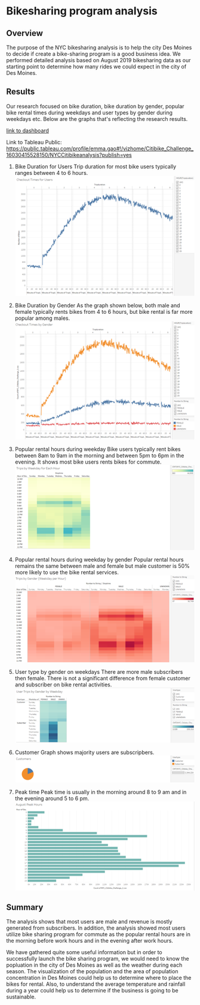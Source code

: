 # Bikesharing program analysis

## Overview 
The purpose of the NYC bikesharing analysis is to help the city Des Moines to decide if create a bike-sharing program is a good business idea. We performed detailed analysis based on August 2019 bikesharing data as our starting point to determine how many rides we could expect in the city of Des Moines.

## Results
Our research focused on bike duration, bike duration by gender, popular bike rental times during weekdays and user types by gender during weekdays etc. Below are the graphs that's reflecting the research results.

[link to dashboard](https://github.com/emmagao1/bikesharing/blob/main/Citibike_Challenge.twbx)

Link to Tableau Public: https://public.tableau.com/profile/emma.gao#!/vizhome/Citibike_Challenge_16030415528150/NYCCitibikeanalysis?publish=yes

1. Bike Duration for Users
Trip duration for most bike users typically ranges between 4 to 6 hours.
![Bike Duration](https://github.com/emmagao1/bikesharing/blob/main/Images/Bike%20Duration.PNG)


2. Bike Duration by Gender
As the graph shown below, both male and female typically rents bikes from 4 to 6 hours, but bike rental is far more popular among males.
![Bike Duration by Gender](https://github.com/emmagao1/bikesharing/blob/main/Images/Bike%20Duration%20by%20Gender.PNG)

3. Popular rental hours during weekday
Bike users typically rent bikes between 8am to 9am in the morning and between 5pm to 6pm in the evening. It shows most bike users rents bikes for commute.
![Trips weekday by hour](https://github.com/emmagao1/bikesharing/blob/main/Images/Trips%20weekday%20by%20hour.PNG)

4. Popular rental hours during weekday by gender
Popular rental hours remains the same between male and female but male customer is 50% more likely to use the bike rental services.
![Trips weekday by gender by hour](https://github.com/emmagao1/bikesharing/blob/main/Images/Trips%20weekday%20by%20gender%20by%20hour.PNG)

5. User type by gender on weekdays
There are more male subscribers then female. There is not a significant difference from female customer and subscriber on bike rental activities.
![User types by gender weekday](https://github.com/emmagao1/bikesharing/blob/main/Images/User%20types%20by%20gender%20weekday.PNG)

6. Customer
Graph shows majority users are subscripbers.
![Customer](https://github.com/emmagao1/bikesharing/blob/main/Images/Customer.PNG)

7. Peak time
Peak time is usually in the morning around 8 to 9 am and in the evening around 5 to 6 pm.
![Augst Peak Hour](https://github.com/emmagao1/bikesharing/blob/main/Images/August%20Peak%20Hours.PNG)

## Summary
The analysis shows that most users are male and revenue is mostly generated from subscribers. In addition, the analysis showed most users utilize bike sharing program for commute as the popular rental hours are in the morning before work hours and in the evening after work hours.

We have gathered quite some useful information but in order to successfully launch the bike sharing program, we would need to know the popluation in the city of Des Moines as well as the weather during each season. The visualization of the population and the area of population concentration in Des Moines could help us to determine where to place the bikes for rental. Also, to understand the average temperature and rainfall during a year could help us to determine if the business is going to be sustainable.
